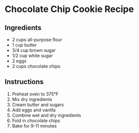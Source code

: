 # Chocolate Chip Cookie Recipe

## Ingredients
- 2 cups all-purpose flour
- 1 cup butter
- 3/4 cup brown sugar
- 1/2 cup white sugar
- 2 eggs
- 2 cups chocolate chips

## Instructions
1. Preheat oven to 375°F
2. Mix dry ingredients
3. Cream butter and sugars
4. Add eggs and vanilla
5. Combine wet and dry ingredients
6. Fold in chocolate chips
7. Bake for 9-11 minutes